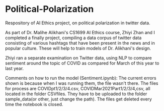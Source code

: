 # Political-Polarization
Respository of AI Ethics project, on political polarization in twitter data.

As part of Dr. Malihe Alikhani's CS1699 AI Ethics course, Zhiyi Zhan and I completed a finally project, compiling a data corpus of twitter data consisting of various hashtags that have been present in the news and in popular culture. These will help to train models of Dr. Alikhani's design.

Zhiyi ran a separate examination on Twitter data, using NLP to compare sentiment around the topic of COVID as compared for March of this year to last year.

Comments on how to run the model (Sentiment.ipynb):
The current errors shown is because when I was running them, the file wasn't there. 
The files for process are COVIDpt1/2/3/4.csv, COVIDMar2021Part1/2/3/4,csv, all located in the folder CSVfiles. They have to be uploaded to the folder sample_data(or other, just change the path). The files get deleted every time the notebook is closed.
